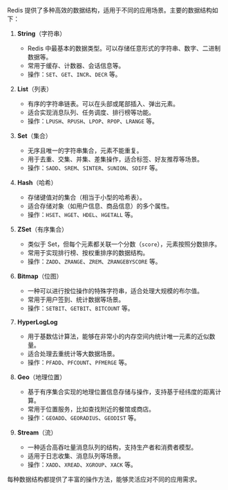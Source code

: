 Redis 提供了多种高效的数据结构，适用于不同的应用场景。主要的数据结构如下：

1. **String**（字符串）
   - Redis 中最基本的数据类型。可以存储任意形式的字符串、数字、二进制数据等。
   - 常用于缓存、计数器、会话信息等。
   - 操作：`SET`、`GET`、`INCR`、`DECR` 等。

2. **List**（列表）
   - 有序的字符串链表。可以在头部或尾部插入、弹出元素。
   - 适合实现消息队列、任务调度、排行榜等功能。
   - 操作：`LPUSH`、`RPUSH`、`LPOP`、`RPOP`、`LRANGE` 等。

3. **Set**（集合）
   - 无序且唯一的字符串集合，元素不能重复。
   - 用于去重、交集、并集、差集操作，适合标签、好友推荐等场景。
   - 操作：`SADD`、`SREM`、`SINTER`、`SUNION`、`SDIFF` 等。

4. **Hash**（哈希）
   - 存储键值对的集合（相当于小型的哈希表）。
   - 适合存储对象（如用户信息、商品信息）的多个属性。
   - 操作：`HSET`、`HGET`、`HDEL`、`HGETALL` 等。

5. **ZSet**（有序集合）
   - 类似于 Set，但每个元素都关联一个分数（`score`），元素按照分数排序。
   - 常用于实现排行榜、按权重排序的数据结构。
   - 操作：`ZADD`、`ZRANGE`、`ZREM`、`ZRANGEBYSCORE` 等。

6. **Bitmap**（位图）
   - 一种可以进行按位操作的特殊字符串，适合处理大规模的布尔值。
   - 常用于用户签到、统计数据等场景。
   - 操作：`SETBIT`、`GETBIT`、`BITCOUNT` 等。

7. **HyperLogLog**
   - 用于基数估计算法，能够在非常小的内存空间内统计唯一元素的近似数量。
   - 适合处理去重统计等大数据场景。
   - 操作：`PFADD`、`PFCOUNT`、`PFMERGE` 等。

8. **Geo**（地理位置）
   - 基于有序集合实现的地理位置信息存储与操作，支持基于经纬度的距离计算。
   - 常用于位置服务，比如查找附近的餐馆或商店。
   - 操作：`GEOADD`、`GEORADIUS`、`GEODIST` 等。

9. **Stream**（流）
   - 一种适合高吞吐量消息队列的结构，支持生产者和消费者模型。
   - 适用于日志收集、消息队列等场景。
   - 操作：`XADD`、`XREAD`、`XGROUP`、`XACK` 等。

每种数据结构都提供了丰富的操作方法，能够灵活应对不同的应用需求。